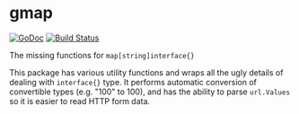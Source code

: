 # gmap

[![GoDoc](https://godoc.org/github.com/atedja/gmap?status.svg)](https://godoc.org/github.com/atedja/gmap) [![Build Status](https://travis-ci.org/atedja/gmap.svg?branch=master)](https://travis-ci.org/atedja/gmap)

The missing functions for `map[string]interface{}`

This package has various utility functions and wraps all the ugly details of dealing with `interface{}` type.
It performs automatic conversion of convertible types (e.g. "100" to 100), and has the ability to parse `url.Values` so it is easier to read HTTP form data.
